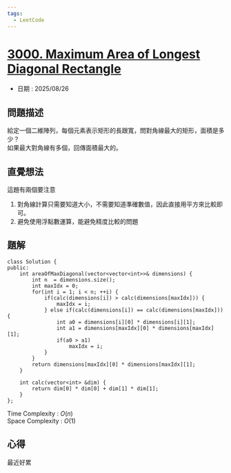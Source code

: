 ```yaml
---
tags:
  - LeetCode
---
```


# [3000. Maximum Area of Longest Diagonal Rectangle](https://leetcode.com/problems/maximum-area-of-longest-diagonal-rectangle/description/)  

+ 日期 : 2025/08/26  

## 問題描述  

給定一個二維陣列，每個元素表示矩形的長跟寬，問對角線最大的矩形，面積是多少？  
如果最大對角線有多個，回傳面積最大的。  

## 直覺想法  

這題有兩個要注意  

1. 對角線計算只需要知道大小，不需要知道準確數值，因此直接用平方來比較即可。  
2. 避免使用浮點數運算，能避免精度比較的問題  

## 題解  

```cpp=
class Solution {
public:
    int areaOfMaxDiagonal(vector<vector<int>>& dimensions) {
        int n  = dimensions.size();
        int maxIdx = 0;
        for(int i = 1; i < n; ++i) {
            if(calc(dimensions[i]) > calc(dimensions[maxIdx])) {
                maxIdx = i;
            } else if(calc(dimensions[i]) == calc(dimensions[maxIdx])) {
                int a0 = dimensions[i][0] * dimensions[i][1];
                int a1 = dimensions[maxIdx][0] * dimensions[maxIdx][1];
                if(a0 > a1)
                    maxIdx = i;
            }
        }
        return dimensions[maxIdx][0] * dimensions[maxIdx][1];
    }

    int calc(vector<int> &dim) {
        return dim[0] * dim[0] + dim[1] * dim[1];
    }
};
```

Time Complexity : $O(n)$  
Space Complexity : $O(1)$  

## 心得  

最近好累  
